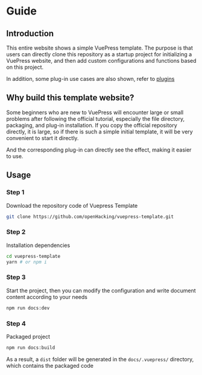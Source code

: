 # Guide

## Introduction
This entire website shows a simple VuePress template. The purpose is that users can directly clone this repository as a startup project for initializing a VuePress website, and then add custom configurations and functions based on this project.

In addition, some plug-in use cases are also shown, refer to [plugins](./plugins)

## Why build this template website?
Some beginners who are new to VuePress will encounter large or small problems after following the official tutorial, especially the file directory, packaging, and plug-in installation. If you copy the official repository directly, it is large, so if there is such a simple initial template, it will be very convenient to start it directly.

And the corresponding plug-in can directly see the effect, making it easier to use.

## Usage

### Step 1

Download the repository code of Vuepress Template
```sh
git clone https://github.com/openHacking/vuepress-template.git
```

### Step 2
Installation dependencies
```sh
cd vuepress-template
yarn # or npm i
```

### Step 3
Start the project, then you can modify the configuration and write document content according to your needs
```sh
npm run docs:dev
```

### Step 4
Packaged project
```sh
npm run docs:build
```
As a result, a `dist` folder will be generated in the `docs/.vuepress/` directory, which contains the packaged code